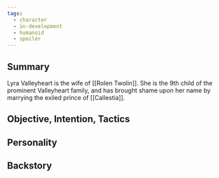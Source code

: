 ```yaml
---
tags:
  - character
  - in-development
  - humanoid
  - spoiler
---
```

## Summary

Lyra Valleyheart is the wife of [[Rolen Twolin]]. She is the 9th child of the prominent Valleyheart family, and has brought shame upon her name by marrying the exiled prince of [[Callestia]].
## Objective, Intention, Tactics


## Personality


## Backstory